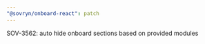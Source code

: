 ```yaml
---
"@sovryn/onboard-react": patch
---
```


SOV-3562: auto hide onboard sections based on provided modules
